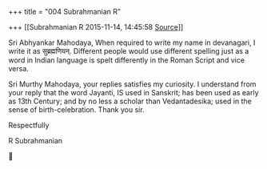 +++
title = "004 Subrahmanian R"

+++
[[Subrahmanian R	2015-11-14, 14:45:58 [Source](https://groups.google.com/g/samskrita/c/tf0Ryc6-L7k)]]



Sri Abhyankar Mahodaya, When required to write my name in devanagari, I write it as सुब्रह्मणियन्. Different people would use different spelling just as a word in Indian language is spelt differently in the Roman Script and vice versa.

Sri Murthy Mahodaya, your replies satisfies my curiosity. I understand from your reply that the word Jayanti, IS used in Sanskrit; has been used as early as 13th Century; and by no less a scholar than Vedantadesika; used in the sense of birth-celebration. Thank you sir.

Respectfully

R Subrahmanian




